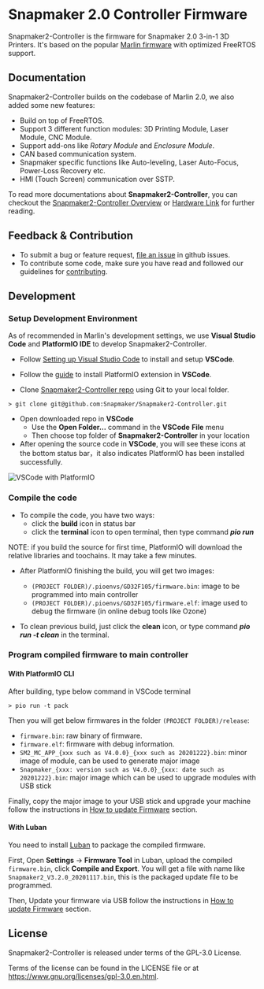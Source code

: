 # Snapmaker 2.0 Controller Firmware

Snapmaker2-Controller is the firmware for Snapmaker 2.0 3-in-1 3D Printers. It's based on the popular [Marlin firmware](http://marlinfw.org/) with optimized FreeRTOS support.

## Documentation

Snapmaker2-Controller builds on the codebase of Marlin 2.0, we also added some new features:

- Build on top of FreeRTOS.
- Support 3 different function modules: 3D Printing Module, Laser Module, CNC Module.
- Support add-ons like *Rotary Module* and *Enclosure Module*.
- CAN based communication system.
- Snapmaker specific functions like Auto-leveling, Laser Auto-Focus, Power-Loss Recovery etc.
- HMI (Touch Screen) communication over SSTP.

To read more documentations about **Snapmaker2-Controller**, you can checkout the [Snapmaker2-Controller Overview](https://github.com/Snapmaker/Snapmaker2-Controller/blob/main/docs/Overview.md) or [Hardware Link](https://github.com/Snapmaker/Snapmaker2-Controller/blob/main/docs/Hardware-Link.md) for further reading.

## Feedback & Contribution

- To submit a bug or feature request, [file an issue](https://github.com/Snapmaker/Snapmaker2-Controller/issues/new) in github issues.
- To contribute some code, make sure you have read and followed our guidelines for [contributing](https://github.com/Snapmaker/Snapmaker2-Controller/blob/master/CONTRIBUTING.md).

## Development

### Setup Development Environment

As of recommended in Marlin's development settings, we use **Visual Studio Code** and **PlatformIO IDE** to develop Snapmaker2-Controller. 

- Follow [Setting up Visual Studio Code](https://code.visualstudio.com/docs/setup/setup-overview) to install and setup **VSCode**.

- Follow the [guide](https://platformio.org/install/ide?install=vscode) to install PlatformIO extension in **VSCode**.
- Clone [Snapmaker2-Controller repo](https://github.com/Snapmaker/Snapmaker2-Controller) using Git to your local folder.

```shell
> git clone git@github.com:Snapmaker/Snapmaker2-Controller.git
```

- Open downloaded repo in **VSCode**
  - Use the **Open Folder…** command in the **VSCode** **File** menu
  - Then choose top folder of **Snapmaker2-Controller** in your location
- After opening the source code in **VSCode**, you will see these icons at the bottom status bar，it also indicates PlatformIO has been installed successfully.

![VSCode with PlatformIO](https://user-images.githubusercontent.com/3749551/98325327-814d3200-2029-11eb-9dd8-df9bee2dcbad.png)

### Compile the code

- To compile the code, you have two ways:
  - click the **build** icon in status bar
  - click the **terminal** icon to open terminal, then type command ***pio run***

NOTE: if you build the source for first time, PlatformIO will download the relative libraries and toochains. It may take a few minutes.

- After PlatformIO finishing the build, you will get two images:
  - `(PROJECT FOLDER)/.pioenvs/GD32F105/firmware.bin`: image to be programmed into main controller
  - `(PROJECT FOLDER)/.pioenvs/GD32F105/firmware.elf`: image used to debug the firmware (in online debug tools like Ozone) 

- To clean previous build, just click the **clean** icon, or type command ***pio run -t clean*** in the terminal.

### Program compiled firmware to main controller

#### With PlatformIO CLI

After building, type below command in VSCode terminal

```
> pio run -t pack
```

Then you will get below firmwares in the folder `(PROJECT FOLDER)/release`:

- `firmware.bin`: raw binary of firmware.
- `firmware.elf`: firmware with debug information.
- `SM2_MC_APP_{xxx such as V4.0.0}_{xxx such as 20201222}.bin`: minor image of module, can be used to generate major image
- `Snapmaker_{xxx: version such as V4.0.0}_{xxx: date such as 20201222}.bin`: major image which can be used to upgrade modules with USB stick

Finally, copy the major image to your USB stick and upgrade your machine follow the instructions in [How to update Firmware](https://forum.snapmaker.com/t/snapmaker-2-0-firmware-updates-and-downloads/5443/10) section.

#### With Luban

You need to install [Luban](https://github.com/Snapmaker/Luban) to package the compiled firmware.

First, Open **Settings** -> **Firmware Tool** in Luban, upload the compiled `firmware.bin`, click **Compile and Export**. You will get a file with name like `Snapmaker2_V3.2.0_20201117.bin`, this is the packaged update file to be programmed.

Then, Update your firmware via USB follow the instructions in [How to update Firmware](https://forum.snapmaker.com/t/snapmaker-2-0-firmware-updates-and-downloads/5443/10) section.

## License

Snapmaker2-Controller is released under terms of the GPL-3.0 License.

Terms of the license can be found in the LICENSE file or at https://www.gnu.org/licenses/gpl-3.0.en.html.
